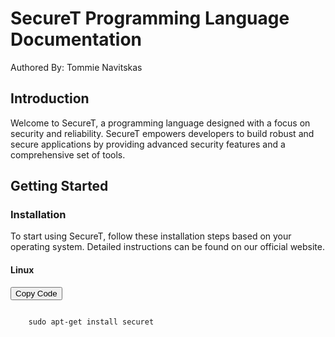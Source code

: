 # SecureT Programming Language Documentation
Authored By: Tommie Navitskas




## Introduction
Welcome to SecureT, a programming language designed with a focus on security and reliability. SecureT empowers developers to build robust and secure applications by providing advanced security features and a comprehensive set of tools.

## Getting Started

### Installation

To start using SecureT, follow these installation steps based on your operating system. Detailed instructions can be found on our official website.

#### Linux

<div>
  <button class="copy-code-btn" title="Copy code to clipboard">Copy Code</button>
  <pre><code>
    sudo apt-get install securet
  </code></pre>
</div>
